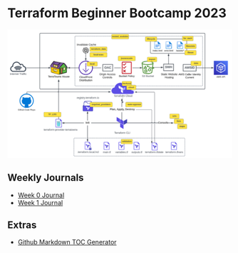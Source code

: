 # Terraform Beginner Bootcamp 2023

![Architectural diagram](<journal/Screenshot 2023-10-02 123919.png>)

## Weekly Journals
- [Week 0 Journal](journal/week0.md)
- [Week 1 Journal](journal/week1.md)

## Extras
- [Github Markdown TOC Generator](https://ecotrust-canada.github.io/markdown-toc/)